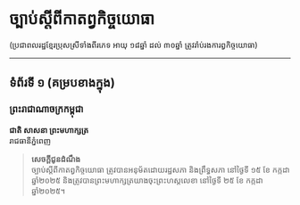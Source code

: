 # ច្បាប់ស្ដីពីកាតព្វកិច្ចយោធា  
(ប្រជាពលរដ្ឋខ្មែរប្រុសស្រីទាំងពីរភេទ អាយុ ១៨ឆ្នាំ ដល់ ៣០ឆ្នាំ ត្រូវរ៉ាប់រងការព្វកិច្ចយោធា)

---

## ទំព័រទី ១ (គម្របខាងក្នុង)

### ព្រះរាជាណាចក្រកម្ពុជា  
**ជាតិ សាសនា ព្រះមហាក្សត្រ**  
រាជធានីភ្នំពេញ  

> **សេចក្ដីជូនដំណឹង**  
> ច្បាប់ស្ដីពីកាតព្វកិច្ចយោធា ត្រូវបានអនុម័តដោយរដ្ឋសភា និងព្រឹទ្ធសភា នៅថ្ងៃទី ១៥ ខែ កក្កដា ឆ្នាំ២០២៥ និងត្រូវបានព្រះមហាក្សត្រយាងចុះព្រះហស្តលេខា នៅថ្ងៃទី ២៥ ខែ កក្កដា ឆ្នាំ២០២៥។ 